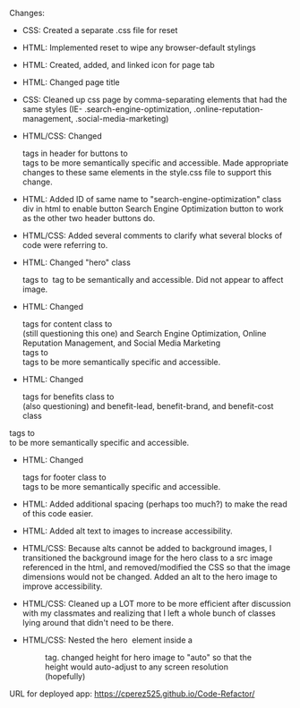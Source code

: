 Changes:

- CSS: Created a separate .css file for reset

- HTML: Implemented reset to wipe any browser-default stylings

- HTML: Created, added, and linked icon for page tab

- HTML: Changed page title

- CSS: Cleaned up css page by comma-separating elements that had the same styles
(IE- .search-engine-optimization, .online-reputation-management, .social-media-marketing)

- HTML/CSS: Changed <div> tags in header for buttons to <nav> tags to be more semantically specific and accessible.
Made appropriate changes to these same elements in the style.css file to support this change.

- HTML: Added ID of same name to "search-engine-optimization" class div in html to enable button Search Engine Optimization
button to work as the other two header buttons do.

- HTML/CSS: Added several comments to clarify what several blocks of code were referring to.

- HTML: Changed "hero" class <div> tags to <img> tag to be semantically and accessible. Did not
appear to affect image.

- HTML: Changed <div> tags for content class to <article> (still questioning this one) and Search Engine Optimization, Online 
Reputation Management, and Social Media Marketing <div> tags to <section> tags to be more semantically specific and accessible.

- HTML: Changed <div> tags for benefits class to <aside> (also questioning) and benefit-lead, benefit-brand, and benefit-cost class
<div> tags to <section> to be more semantically specific and accessible.

- HTML: Changed <div> tags for footer class to <footer> tags to be more semantically specific and accessible.

- HTML: Added additional spacing (perhaps too much?) to make the read of this code easier.

- HTML: Added alt text to images to increase accessibility.

- HTML/CSS: Because alts cannot be added to background images, I transitioned the background image for the hero class to a src image
referenced in the html, and removed/modified the CSS so that the image dimensions would not be changed. Added an alt to the hero
image to improve accessibility. 

- HTML/CSS: Cleaned up a LOT more to be more efficient after discussion with my classmates and realizing that I left a whole bunch of classes lying around
that didn't need to be there.

- HTML/CSS: Nested the hero <img> element inside a <figure> tag.
changed height for hero image to "auto" so that the height would auto-adjust to any screen resolution (hopefully)

URL for deployed app: https://cperez525.github.io/Code-Refactor/

